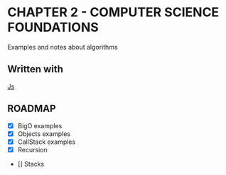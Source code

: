 # CHAPTER 2 - COMPUTER SCIENCE FOUNDATIONS

Examples and notes about algorithms

## Written with

[Js](https://developer.mozilla.org/es/docs/Web/JavaScript)

## ROADMAP

- [x] BigO examples
- [x] Objects examples
- [x] CallStack examples
- [x] Recursion 
- [] Stacks